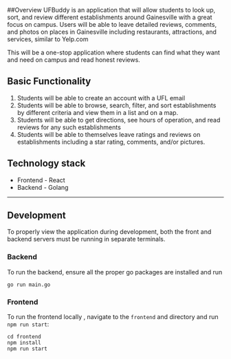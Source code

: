 ##Overview
UFBuddy is an application that will allow students to look up, sort, and review different establishments around Gainesville with a great focus on campus. Users will be able to leave detailed reviews, comments, and photos on places in Gainesville including restaurants, attractions, and services, similar to Yelp.com

This will be a one-stop application where students can find what they want and need on campus and read honest reviews.

## Basic Functionality
1. Students will be able to create an account with a UFL email
2. Students will be able to browse, search, filter, and sort establishments by different criteria and view them in a list and on a map.
3. Students will be able to get directions, see hours of operation, and read reviews for any such establishments
4. Students will be able to themselves leave ratings and reviews on establishments including a star rating, comments, and/or pictures.

## Technology stack
- Frontend - React
- Backend  - Golang

---

## Development

To properly view the application during development, both the front and backend servers must be running in separate terminals.

### Backend

To run the backend, ensure all the proper go packages are installed and run

```
go run main.go
```

### Frontend

To run the frontend locally , navigate to the `frontend` and directory and run `npm run start`:

```
cd frontend
npm install
npm run start
```
